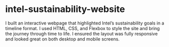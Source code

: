 # intel-sustainability-website
I built an interactive webpage that highlighted Intel’s sustainability goals in a timeline format. I used HTML, CSS, and Flexbox to style the site and bring the journey through time to life. I ensured the layout was fully responsive and looked great on both desktop and mobile screens.
